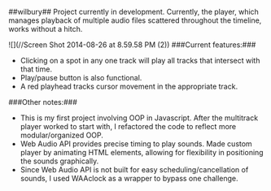 ##wilbury##
Project currently in development. Currently, the player, which manages playback of multiple audio files scattered throughout the timeline, works without a hitch.

![](//Screen Shot 2014-08-26 at 8.59.58 PM (2))
###Current features:###
- Clicking on a spot in any one track will play all tracks that intersect with that time.
- Play/pause button is also functional.
- A red playhead tracks cursor movement in the appropriate track.

###Other notes:###
- This is my first project involving OOP in Javascript. After the multitrack player worked to start with, I refactored the code to reflect more modular/organized OOP.
- Web Audio API provides precise timing to play sounds. Made custom player by animating HTML elements, allowing for flexibility in positioning the sounds graphically.
- Since Web Audio API is not built for easy scheduling/cancellation of sounds, I used WAAclock as a wrapper to bypass one challenge.